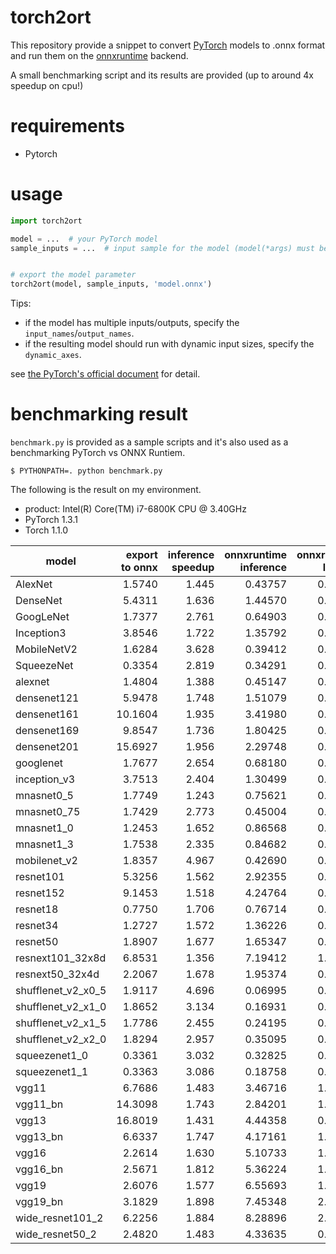 # torch2ort

This repository provide a snippet to convert [PyTorch](https://github.com/pytorch/pytorch) models to .onnx format and run them on the [onnxruntime](https://github.com/pytorch/pytorch) backend.

A small benchmarking script and its results are provided (up to around 4x speedup on cpu!)

# requirements

- Pytorch

# usage

```python
import torch2ort

model = ...  # your PyTorch model
sample_inputs = ...  # input sample for the model (model(*args) must be a valid invocation of the model)


# export the model parameter
torch2ort(model, sample_inputs, 'model.onnx')
```

Tips:

- if the model has multiple inputs/outputs, specify the `input_names`/`output_names`.
- if the resulting model should run with dynamic input sizes, specify the `dynamic_axes`.

see [the PyTorch's official document](https://pytorch.org/docs/stable/onnx.html?highlight=onnx%20export#torch.onnx.export) for detail.


# benchmarking result

`benchmark.py` is provided as a sample scripts and it's also used as a benchmarking PyTorch vs ONNX Runtiem.

```shell
$ PYTHONPATH=. python benchmark.py
```

The following is the result on my environment.

- product: Intel(R) Core(TM) i7-6800K CPU @ 3.40GHz
- PyTorch 1.3.1
- Torch 1.1.0

|model             |export to onnx|inference speedup|onnxruntime inference|onnxruntime loading|pytorch inference|pytorch loading|
|------------------|-------------:|----------------:|--------------------:|------------------:|----------------:|--------------:|
|AlexNet           |        1.5740|            1.445|              0.43757|            0.40803|           0.6323|        0.38255|
|DenseNet          |        5.4311|            1.636|              1.44570|            0.14502|           2.3646|        0.12408|
|GoogLeNet         |        1.7377|            2.761|              0.64903|            0.08658|           1.7920|        1.43373|
|Inception3        |        3.8546|            1.722|              1.35792|            0.30002|           2.3379|        2.18923|
|MobileNetV2       |        1.6284|            3.628|              0.39412|            0.06650|           1.4299|        0.08358|
|SqueezeNet        |        0.3354|            2.819|              0.34291|            0.01533|           0.9668|        0.02001|
|alexnet           |        1.4804|            1.388|              0.45147|            0.42214|           0.6267|        0.43909|
|densenet121       |        5.9478|            1.748|              1.51079|            0.15186|           2.6410|        0.15419|
|densenet161       |       10.1604|            1.935|              3.41980|            0.39313|           6.6163|        0.45145|
|densenet169       |        9.8547|            1.736|              1.80425|            0.25697|           3.1331|        0.26670|
|densenet201       |       15.6927|            1.956|              2.29748|            0.38666|           4.4929|        0.34543|
|googlenet         |        1.7677|            2.654|              0.68180|            0.08900|           1.8092|        1.13330|
|inception_v3      |        3.7513|            2.404|              1.30499|            0.46943|           3.1374|        2.04938|
|mnasnet0_5        |        1.7749|            1.243|              0.75621|            0.04164|           0.9399|        0.05891|
|mnasnet0_75       |        1.7429|            2.773|              0.45004|            0.07818|           1.2481|        0.10413|
|mnasnet1_0        |        1.2453|            1.652|              0.86568|            0.05251|           1.4305|        0.07240|
|mnasnet1_3        |        1.7538|            2.335|              0.84682|            0.08466|           1.9775|        0.11473|
|mobilenet_v2      |        1.8357|            4.967|              0.42690|            0.05401|           2.1206|        0.06863|
|resnet101         |        5.3256|            1.562|              2.92355|            0.52005|           4.5665|        0.67009|
|resnet152         |        9.1453|            1.518|              4.24764|            0.70319|           6.4487|        0.85021|
|resnet18          |        0.7750|            1.706|              0.76714|            0.20623|           1.3087|        0.19307|
|resnet34          |        1.2727|            1.572|              1.36226|            0.25520|           2.1421|        0.31072|
|resnet50          |        1.8907|            1.677|              1.65347|            0.28681|           2.7728|        0.34946|
|resnext101_32x8d  |        6.8531|            1.356|              7.19412|            1.12189|           9.7567|        1.26343|
|resnext50_32x4d   |        2.2067|            1.678|              1.95374|            0.28224|           3.2785|        0.37155|
|shufflenet_v2_x0_5|        1.9117|            4.696|              0.06995|            0.02667|           0.3285|        0.02303|
|shufflenet_v2_x1_0|        1.8652|            3.134|              0.16931|            0.04011|           0.5307|        0.03527|
|shufflenet_v2_x1_5|        1.7786|            2.455|              0.24195|            0.05760|           0.5941|        0.04503|
|shufflenet_v2_x2_0|        1.8294|            2.957|              0.35095|            0.08628|           1.0379|        0.06686|
|squeezenet1_0     |        0.3361|            3.032|              0.32825|            0.01229|           0.9954|        0.02565|
|squeezenet1_1     |        0.3363|            3.086|              0.18758|            0.01164|           0.5789|        0.01879|
|vgg11             |        6.7686|            1.483|              3.46716|            1.04234|           5.1434|        1.73912|
|vgg11_bn          |       14.3098|            1.743|              2.84201|            1.13846|           4.9522|        1.88943|
|vgg13             |       16.8019|            1.431|              4.44358|            0.97715|           6.3586|        1.85754|
|vgg13_bn          |        6.6337|            1.747|              4.17161|            1.18022|           7.2892|        2.07307|
|vgg16             |        2.2614|            1.630|              5.10733|            1.02900|           8.3257|        1.82539|
|vgg16_bn          |        2.5671|            1.812|              5.36224|            1.33612|           9.7173|        1.85792|
|vgg19             |        2.6076|            1.577|              6.55693|            1.06265|          10.3401|        1.97738|
|vgg19_bn          |        3.1829|            1.898|              7.45348|            2.18802|          14.1469|        2.45015|
|wide_resnet101_2  |        6.2256|            1.884|              8.28896|            2.60679|          15.6146|        1.86539|
|wide_resnet50_2   |        2.4820|            1.483|              4.33635|            0.81254|           6.4319|        0.89325|
